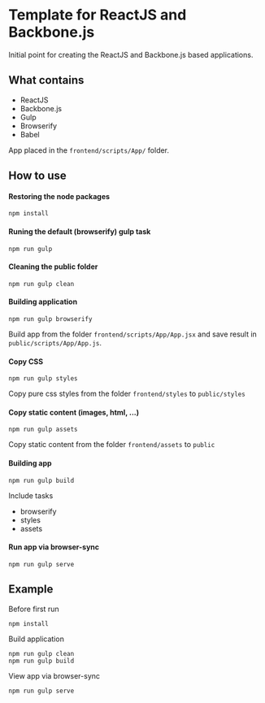 # Template for ReactJS and Backbone.js

Initial point for creating the ReactJS and Backbone.js based applications.

## What contains

* ReactJS
* Backbone.js
* Gulp
* Browserify
* Babel

App placed in the `frontend/scripts/App/` folder.

## How to use

#### Restoring the node packages
`npm install`

#### Runing the default (browserify) gulp task

`npm run gulp`

#### Cleaning the public folder

`npm run gulp clean`

#### Building application

`npm run gulp browserify`

Build app from the folder `frontend/scripts/App/App.jsx` and save result in `public/scripts/App/App.js`.

#### Copy CSS

`npm run gulp styles`

Copy pure css styles from the folder `frontend/styles` to `public/styles`

#### Copy static content (images, html, ...)

`npm run gulp assets`

Copy static content from the folder `frontend/assets` to `public`

#### Building app

`npm run gulp build`

Include tasks

* browserify
* styles
* assets

#### Run app via browser-sync

`npm run gulp serve`

## Example

Before first run

`npm install`

Build application

```
npm run gulp clean
npm run gulp build
```

View app via browser-sync

`npm run gulp serve`
